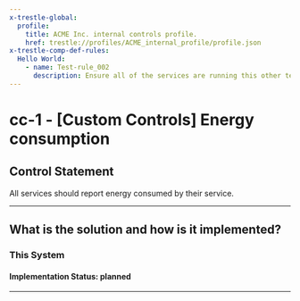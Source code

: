 ```yaml
---
x-trestle-global:
  profile:
    title: ACME Inc. internal controls profile.
    href: trestle://profiles/ACME_internal_profile/profile.json
x-trestle-comp-def-rules:
  Hello World:
    - name: Test-rule_002
      description: Ensure all of the services are running this other test
---
```


# cc-1 - \[Custom Controls\] Energy consumption

## Control Statement

All services should report energy consumed by their service.

______________________________________________________________________

## What is the solution and how is it implemented?

<!-- For implementation status enter one of: implemented, partial, planned, alternative, not-applicable -->

<!-- Note that the list of rules under ### Rules: is read-only and changes will not be captured after assembly to JSON -->

### This System

<!-- Add implementation prose for the main This System component for control: cc-1 -->

#### Implementation Status: planned

______________________________________________________________________
